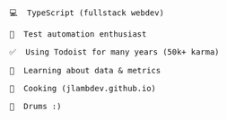<pre>
💻  TypeScript (fullstack webdev)

🤖  Test automation enthusiast

✅  Using Todoist for many years (50k+ karma)

🌱  Learning about data & metrics

🍳  Cooking (jlambdev.github.io)

🥁  Drums :)
</pre>

<!--
[![Jon's github stats](https://github-readme-stats.vercel.app/api?username=jlambdev&theme=radical&count_private=true&include_all_commits=true)](https://github.com/jlambdev)
-->
